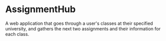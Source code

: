 # AssignmentHub
A web application that goes through a user's classes at their specified university, and gathers the next two assignments and their information for each class. 
